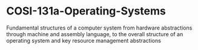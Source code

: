 # COSI-131a-Operating-Systems

Fundamental structures of a computer system from hardware abstractions through machine and assembly language, to the overall structure of an operating system and key resource management abstractions
